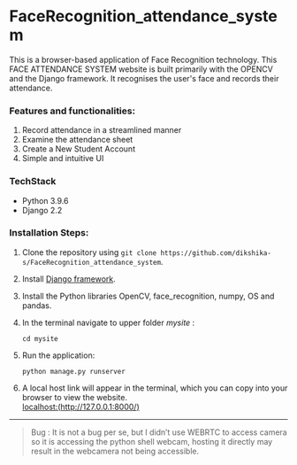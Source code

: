 # FaceRecognition_attendance_system
This is a browser-based application of Face Recognition technology. This FACE ATTENDANCE SYSTEM website is built primarily with the OPENCV and the Django framework. It recognises the user's face and records their attendance.

### Features and functionalities:
1) Record attendance in a streamlined manner
2) Examine the attendance sheet
3) Create a New Student Account
4) Simple and intuitive UI


### TechStack
* Python 3.9.6 
* Django 2.2

### Installation Steps:
1) Clone the repository using `git clone https://github.com/dikshika-s/FaceRecognition_attendance_system`.
2) Install [Django framework](https://docs.djangoproject.com/en/4.0/topics/install/).
3) Install the Python libraries OpenCV, face_recognition, numpy, OS and pandas.
4) In the terminal navigate to upper folder *mysite* : 

    `cd mysite`
5) Run the application: 
    
    `python manage.py runserver`
6) A local host link will appear in the terminal, which you can copy into your browser to view the website.  
   [localhost:(http://127.0.0.1:8000/)](http://127.0.0.1:8000/)

---

> Bug :
It is not a bug per se, but I didn’t use WEBRTC to access camera so it is accessing the python shell webcam, hosting it directly may result in the webcamera not being accessible.
